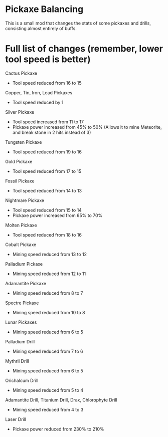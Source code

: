 # Pickaxe Balancing
This is a small mod that changes the stats of some pickaxes and drills, consisting almost entirely of buffs.

# Full list of changes (remember, lower tool speed is better)
Cactus Pickaxe
* Tool speed reduced from 16 to 15

Copper, Tin, Iron, Lead Pickaxes
* Tool speed reduced by 1

Silver Pickaxe
* Tool speed increased from 11 to 17
* Pickaxe power increased from 45% to 50% (Allows it to mine Meteorite, and break stone in 2 hits instead of 3)

Tungsten Pickaxe
* Tool speed reduced from 19 to 16

Gold Pickaxe
* Tool speed reduced from 17 to 15

Fossil Pickaxe
* Tool speed reduced from 14 to 13

Nightmare Pickaxe
* Tool speed reduced from 15 to 14
* Pickaxe power increased from 65% to 70%

Molten Pickaxe
* Tool speed reduced from 18 to 16

Cobalt Pickaxe
* Mining speed reduced from 13 to 12

Palladium Pickaxe
* Mining speed reduced from 12 to 11

Adamantite Pickaxe
* Mining speed reduced from 8 to 7

Spectre Pickaxe
* Mining speed reduced from 10 to 8

Lunar Pickaxes
* Mining speed reduced from 6 to 5

Palladium Drill
* Mining speed reduced from 7 to 6

Mythril Drill
* Mining speed reduced from 6 to 5

Orichalcum Drill
* Mining speed reduced from 5 to 4

Adamantite Drill, Titanium Drill, Drax, Chlorophyte Drill
* Mining speed reduced from 4 to 3

Laser Drill
* Pickaxe power reduced from 230% to 210%
